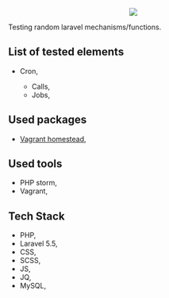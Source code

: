 <p align="center"><img src="https://laravel.com/assets/img/components/logo-laravel.svg"></p>

<p>Testing random laravel mechanisms/functions.</p>

<h2> List of tested elements </h2>

<ul>
<li>Cron,</li>
    <ul>
        <li>Calls,</li>
        <li>Jobs,</li>
    </ul>
</ul>

<h2>Used packages</h2>
<ul>
    <li><a href="https://app.vagrantup.com/laravel/boxes/homestead">Vagrant homestead</a>,</li>
</ul>

<h2>Used tools</h2>
<ul>
<li>PHP storm,</li>
<li>Vagrant,</li>
</ul>


<h2>Tech Stack</h2>
<ul>
<li>PHP,</li>
<li>Laravel 5.5,</li>
<li>CSS,</li>
<li>SCSS,</li>
<li>JS,</li>
<li>JQ,</li>
<li>MySQL,</li>
</ul>